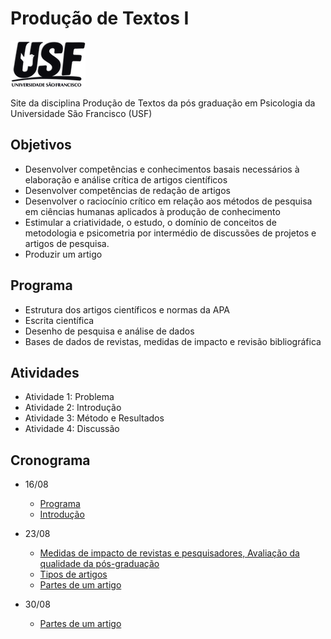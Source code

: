 # Produção de Textos I

![](images/figusf.png)

Site da disciplina Produção de Textos da pós graduação em Psicologia da Universidade São Francisco (USF)

## Objetivos

-   Desenvolver competências e conhecimentos basais necessários à elaboração e análise crítica de artigos científicos
-   Desenvolver competências de redação de artigos
-   Desenvolver o raciocínio crítico em relação aos métodos de pesquisa em ciências humanas aplicados à produção de conhecimento
-   Estimular a criatividade, o estudo, o domínio de conceitos de metodologia e psicometria por intermédio de discussões de projetos e artigos de pesquisa.
-   Produzir um artigo

## Programa

-   Estrutura dos artigos científicos e normas da APA
-   Escrita científica
-   Desenho de pesquisa e análise de dados
-   Bases de dados de revistas, medidas de impacto e revisão bibliográfica

## Atividades

-   Atividade 1: Problema
-   Atividade 2: Introdução
-   Atividade 3: Método e Resultados
-   Atividade 4: Discussão

## Cronograma


* 16/08 
  - [Programa](https://github.com/rprimi/producao_web/blob/main/doc/Produção_de_textos_2022.docx)  
  - [Introdução](https://www.dropbox.com/s/5t2yv2z3c71to0h/t0_intro.pptx?dl=0)
  
* 23/08   
  - [Medidas de impacto de revistas e pesquisadores, Avaliação da qualidade da pós-graduação](http://www.labape.com.br/rprimi/producao/a2_av_pos.html)
  - [Tipos de artigos](https://www.dropbox.com/s/2tbqv3n35v0p9dw/t1_partes_do_artigo.pptx?dl=0) 
  - [Partes de um artigo](https://www.dropbox.com/s/2tbqv3n35v0p9dw/t1_partes_do_artigo.pptx?dl=0) 
* 30/08
  - [Partes de um artigo](https://github.com/rprimi/producao_web/blob/main/slides/t1_partes_do_artigo.pptx) 
